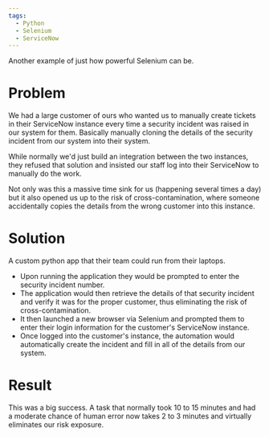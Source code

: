 ```yaml
---
tags:
  - Python
  - Selenium
  - ServiceNow
---
```


Another example of just how powerful Selenium can be. 

# Problem
We had a large customer of ours who wanted us to manually create tickets in their ServiceNow instance every time a security incident was raised in our system for them. Basically manually cloning the details of the security incident from our system into their system. 

While normally we'd just build an integration between the two instances, they refused that solution and insisted our staff log into their ServiceNow to manually do the work. 

Not only was this a massive time sink for us (happening several times a day) but it also opened us up to the risk of cross-contamination, where someone accidentally copies the details from the wrong customer into this instance. 

# Solution
A custom python app that their team could run from their laptops. 
- Upon running the application they would be prompted to enter the security incident number. 
- The application would then retrieve the details of that security incident and verify it was for the proper customer, thus eliminating the risk of cross-contamination. 
- It then launched a new browser via Selenium and prompted them to enter their login information for the customer's ServiceNow instance. 
- Once logged into the customer's instance, the automation would automatically create the incident and fill in all of the details from our system. 

# Result
This was a big success. A task that normally took 10 to 15 minutes and had a moderate chance of human error now takes 2 to 3 minutes and virtually eliminates our risk exposure. 